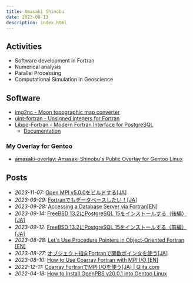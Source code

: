 ```yaml
---
title: Amasaki Shinobu
date: 2023-08-13
description: index.html
---
```


<div class="description">

## Activities
- Software development in Fortran
- Numerical analysis
- Parallel Processing
- Computational Simulation in Geoscience

## Software
- [img2nc - Moon topographic map converter](https://github.com/ShinobuAmasaki/img2nc) 
- [uint-fortran - Unsigned Integers for Fortran](https://github.com/ShinobuAmasaki/uint-fortran)
- [Libpq-Fortran - Modern Fortran Interface for PostgreSQL](https://github.com/ShinobuAmasaki/libpq-fortran)
   - [Documentation](./libpq-fortran)

### My Overlay for Gentoo
- [amasaki-overlay: Amasaki Shinobu's Public Overlay for Gentoo Linux](https://github.com/ShinobuAmasaki/amasaki-overlay#amasaki-overlay)

## Posts
- *2023-11-07:* [Open MPI v5.0.0をビルドする[JA]](https://qiita.com/amasaki203/items/65beda209bf00fbdc896)
- *2023-09-29:* [Fortranでもデータベースしたい！[JA]](https://qiita.com/amasaki203/items/fa0ffaff614324fb6d5f)
- *2023-09-28:* [Accessing a Database Server via Fortran[EN]](items/accessing-a-database-server-via-fortran-en.html)
- *2023-09-14:* [FreeBSD 13.2にPostgreSQL 15をインストールする（後編）[JA]](items/postgresql15-on-freebsd13.2-part2.html)
- *2023-09-12:* [FreeBSD 13.2にPostgreSQL 15をインストールする（前編）[JA]](items/postgresql15-on-freebsd13.2-part1.html)
- *2023-08-28:* [Let's Use Procedure Pointers in Object-Oriented Fortran [EN]](items/lets-use-procedure-pointers-in-object-oriented-fortran.html)
- *2023-08-27:* [オブジェクト指向Fortranで関数ポインタを使う[JA]](https://qiita.com/amasaki203/items/0d6720dff303e3ec7b0f)
- *2023-08-10:* [How to Use Coarray Fortran with MPI I/O [EN]](items/how-to-use-coarray-fortran-with-mpi-io.html)
- *2022-12-11:* [Coarray FortranでMPI I/Oを使う[JA] | Qiita.com](https://qiita.com/amasaki203/items/4beb0d2b6984bf701dec)
- *2022-04-18:* [How to Install OpenPBS v20.0.1 into Gentoo Linux](https://dev.to/amasaki_shinobu/how-to-install-openpbs-v2001-into-gentoo-linux-3hnk)

</div>
